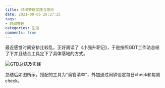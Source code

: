 ```yaml
---
title: 时间管理实践与落地
date: 2021-09-05 20:27:25
tags:
- 时间管理
categories: 生活
comments: true
---
```


最近感觉时间安排比较乱，正好阅读了《小强升职记》，于是按照GDT工作法总结了下并且结合工具定下了具体落地的方式。
<!--more-->

![GTD总结及实践](https://cyblog.oss-cn-hangzhou.aliyuncs.com/%E6%97%B6%E9%97%B4%E7%AE%A1%E7%90%86%E5%AE%9E%E8%B7%B5%E4%B8%8E%E8%90%BD%E5%9C%B0/GTD%E6%80%BB%E7%BB%93%E5%8F%8A%E5%AE%9E%E8%B7%B5.png)

总结后如图所示，搭配的工具为“滴答清单”，外加通过闹钟设定每日check和每周check。

